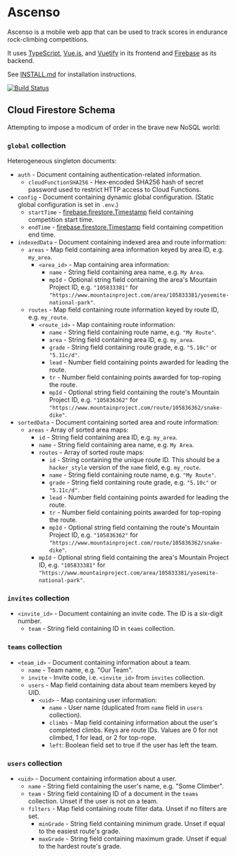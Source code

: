 # Ascenso

Ascenso is a mobile web app that can be used to track scores in endurance
rock-climbing competitions.

It uses [TypeScript], [Vue.js], and [Vuetify] in its frontend and [Firebase] as
its backend.

See [INSTALL.md] for installation instructions.

[![Build Status](https://travis-ci.org/derat/ascenso.svg?branch=master)](https://travis-ci.org/derat/ascenso)

[TypeScript]: https://www.typescriptlang.org/
[Vue.js]: https://vuejs.org/
[Vuetify]: https://vuetifyjs.com/
[Firebase]: https://firebase.google.com/
[INSTALL.md]: ./INSTALL.md

## Cloud Firestore Schema

Attempting to impose a modicum of order in the brave new NoSQL world:

### `global` collection

Heterogeneous singleton documents:

*   `auth` - Document containing authentication-related information.
    *   `cloudFunctionSHA256` - Hex-encoded SHA256 hash of secret password used
        to restrict HTTP access to Cloud Functions.
*   `config` - Document containing dynamic global configuration. (Static global
    configuration is set in `.env`.)
    *   `startTime` - [firebase.firestore.Timestamp] field containing
        competition start time.
    *   `endTime` - [firebase.firestore.Timestamp] field containing competition
        end time.
*   `indexedData` - Document containing indexed area and route information:
    *   `areas` - Map field containing area information keyed by area ID, e.g.
        `my_area`.
        *   `<area_id>` - Map containing area information:
            *   `name` - String field containing area name, e.g. `My Area`.
            *   `mpId` - Optional string field containing the area's Mountain
                Project ID, e.g. `"105833381"` for
                `"https://www.mountainproject.com/area/105833381/yosemite-national-park"`.
    *   `routes` - Map field containing route information keyed by route ID,
        e.g. `my_route`.
        *   `<route_id>` - Map containing route information:
            *   `name` - String field containing route name, e.g. `"My Route"`.
            *   `area` - String field containing area ID, e.g. `my_area`.
            *   `grade` - String field containing route grade, e.g. `"5.10c"` or
                `"5.11c/d"`.
            *   `lead` - Number field containing points awarded for leading the
                route.
            *   `tr` - Number field containing points awarded for top-roping the
                route.
            *   `mpId` - Optional string field containing the route's Mountain
                Project ID, e.g. `"105836362"` for
                `"https://www.mountainproject.com/route/105836362/snake-dike"`.
*   `sortedData` - Document containing sorted area and route information:
    *   `areas` - Array of sorted area maps:
        *   `id` - String field containing area ID, e.g. `my_area`.
        *   `name` - String field containing area name, e.g. `My Area`.
        *   `routes` - Array of sorted route maps:
            *   `id` - String containing the unique route ID. This should be a
                `hacker_style` version of the `name` field, e.g. `my_route`.
            *   `name` - String field containing route name, e.g. `"My Route"`.
            *   `grade` - String field containing route grade, e.g. `"5.10c"` or
                `"5.11c/d"`.
            *   `lead` - Number field containing points awarded for leading the
                route.
            *   `tr` - Number field containing points awarded for top-roping the
                route.
            *   `mpId` - Optional string field containing the route's Mountain
                Project ID, e.g. `"105836362"` for
                `"https://www.mountainproject.com/route/105836362/snake-dike"`.
        *   `mpId` - Optional string field containing the area's Mountain
            Project ID, e.g. `"105833381"` for
            `"https://www.mountainproject.com/area/105833381/yosemite-national-park"`.

[firebase.firestore.Timestamp]: https://firebase.google.com/docs/reference/js/firebase.firestore.Timestamp

### `invites` collection

*   `<invite_id>` - Document containing an invite code. The ID is a six-digit
    number.
    *   `team` - String field containing ID in `teams` collection.

### `teams` collection

*   `<team_id>` - Document containing information about a team.
    *   `name` - Team name, e.g. "Our Team".
    *   `invite` - Invite code, i.e. `<invite_id>` from `invites` collection.
    *   `users` - Map field containing data about team members keyed by UID.
        *   `<uid>` - Map containing user information:
            *   `name` - User name (duplicated from `name` field in `users`
                collection).
            *   `climbs` - Map field containing information about the user's
                completed climbs. Keys are route IDs. Values are 0 for not
                climbed, 1 for lead, or 2 for top-rope.
            *   `left`: Boolean field set to true if the user has left the team.

### `users` collection

*   `<uid>` - Document containing information about a user.
    *   `name` - String field containing the user's name, e.g. "Some Climber".
    *   `team` - String field containing ID of a document in the `teams`
        collection. Unset if the user is not on a team.
    *   `filters` - Map field containing route filter data. Unset if no filters
        are set.
        *   `minGrade` - String field containing minimum grade. Unset if equal
            to the easiest route's grade.
        *   `maxGrade` - String field containing maximum grade. Unset if equal
            to the hardest route's grade.
